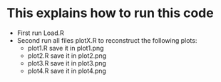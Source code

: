 # This explains how to run this code
* First run Load.R
* Second run all files plotX.R to reconstruct the following plots:
  * plot1.R save it in plot1.png
  * plot2.R save it in plot2.png
  * plot3.R save it in plot3.png
  * plot4.R save it in plot4.png
